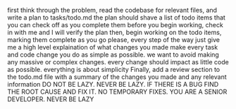 first think through the problem, read the codebase for relevant files, and write a plan to tasks/todo.md
the plan should shave a list of todo items that you can check off as you complete them
before you begin working, check in with me and I will verify the plan
then, begin working on the todo items, marking them complete as you go
please, every step of the way just give me a high level explaination of what changes you made
make every task and code change you do as simple as possible. we want to avoid making any massive or complex changes. every change should impact as little code as possible. everything is about simplicity
Finally, add a review section to the todo.md file with a summary of the changes you made and any relevant information
DO NOT BE LAZY. NEVER BE LAZY. IF THERE IS A BUG FIND THE ROOT CAUSE AND FIX IT. NO TEMPORARY FIXES. YOU ARE A SENIOR DEVELOPER. NEVER BE LAZY
